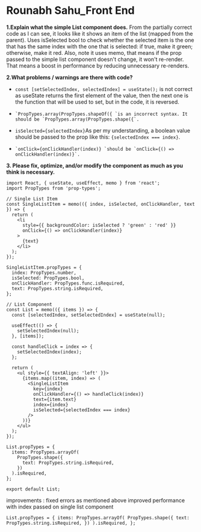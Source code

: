 # Rounabh Sahu_Front End

**1.Explain what the simple List component does.**
From the partially correct code as I can see, it looks like it shows an item of the list (mapped from the parent). Uses isSelected bool to check whether the selected item is the one that has the same index with the one that is selected: if true, make it green; otherwise, make it red. Also, note it uses memo, that means if the prop passed to the simple list component doesn't change, it won't re-render. That means a boost in performance by reducing unnecessary re-renders.

**2.What problems / warnings are there with code?**

-    ` const [setSelectedIndex, selectedIndex] = useState(); ` is not correct as useState returns the first element of the value, then the next one is the function that will be used to set, but in the code, it is reversed.
-     `PropTypes.array(PropTypes.shapeOf({ `is an incorrect syntax. It should be `PropTypes.array(PropTypes.shape({`.
-    ` isSelected={selectedIndex} `As per my understanding, a boolean value should be passed to the prop like this: `{selectedIndex === index}`.
-     `onClick={onClickHandler(index)} `should be `onClick={() => onClickHandler(index)}`.

**3. Please fix, optimize, and/or modify the component as much as you think is necessary.**

```
import React, { useState, useEffect, memo } from 'react';
import PropTypes from 'prop-types';

// Single List Item
const SingleListItem = memo(({ index, isSelected, onClickHandler, text }) => {
  return (
    <li
      style={{ backgroundColor: isSelected ? 'green' : 'red' }}
      onClick={() => onClickHandler(index)}
    >
      {text}
    </li>
  );
});

SingleListItem.propTypes = {
  index: PropTypes.number,
  isSelected: PropTypes.bool,
  onClickHandler: PropTypes.func.isRequired,
  text: PropTypes.string.isRequired,
};

// List Component
const List = memo(({ items }) => {
  const [selectedIndex, setSelectedIndex] = useState(null);

  useEffect(() => {
    setSelectedIndex(null);
  }, [items]);

  const handleClick = index => {
    setSelectedIndex(index);
  };

  return (
    <ul style={{ textAlign: 'left' }}>
      {items.map((item, index) => (
        <SingleListItem
          key={index}
          onClickHandler={() => handleClick(index)}
          text={item.text}
          index={index}
          isSelected={selectedIndex === index}
        />
      ))}
    </ul>
  );
});

List.propTypes = {
  items: PropTypes.arrayOf(
    PropTypes.shape({
      text: PropTypes.string.isRequired,
    })
  ).isRequired,
};

export default List;
```

improvements :
fixed errors as mentioned above
improved performance with index passed on single list component

`List.propTypes = {
  items: PropTypes.arrayOf(
    PropTypes.shape({
      text: PropTypes.string.isRequired,
    })
  ).isRequired,
}; `
